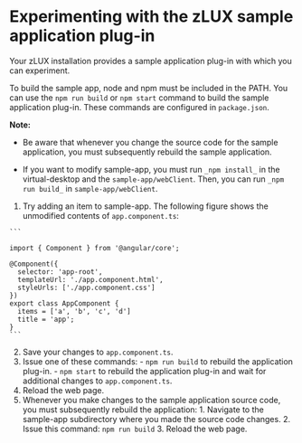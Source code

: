 # Experimenting with the zLUX sample application plug-in

Your zLUX installation provides a sample application plug-in with which you can experiment.

To build the sample app, node and npm must be included in the PATH. You can use the `npm run build` or `npm start` command to build the sample application plug-in. These commands are configured in `package.json`.

**Note:** 

- Be aware that whenever you change the source code for the sample application, you must subsequently rebuild the sample application.

- If you want to modify sample-app, you must run `_npm install_` in the virtual-desktop and the `sample-app/webClient`. Then, you can run `_npm run build_` in `sample-app/webClient`.

1.   Try adding an item to sample-app. The following figure shows the unmodified contents of `app.component.ts`:

    ```
    
    import { Component } from '@angular/core';
    
    @Component({
      selector: 'app-root',
      templateUrl: './app.component.html',
      styleUrls: ['./app.component.css']
    })
    export class AppComponent {
      items = ['a', 'b', 'c', 'd']
      title = 'app';
    }
    ```

2.   Save your changes to `app.component.ts`. 
3.   Issue one of these commands: 
    -   `npm run build` to rebuild the application plug-in.
    -   `npm start` to rebuild the application plug-in and wait for additional changes to `app.component.ts`.
4.   Reload the web page. 
5.   Whenever you make changes to the sample application source code, you must subsequently rebuild the application: 
    1.   Navigate to the sample-app subdirectory where you made the source code changes. 
    2.   Issue this command: `npm run build` 
    3.   Reload the web page. 



